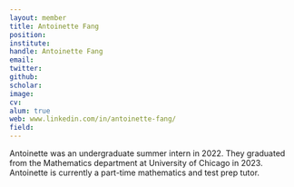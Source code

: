 ```yaml
---
layout: member
title: Antoinette Fang
position: 
institute: 
handle: Antoinette Fang
email: 
twitter: 
github: 
scholar: 
image: 
cv: 
alum: true
web: www.linkedin.com/in/antoinette-fang/
field: 
---
```


Antoinette was an undergraduate summer intern in 2022. They graduated from the Mathematics department at University of Chicago in 2023. Antoinette is currently a part-time mathematics and test prep tutor. 



